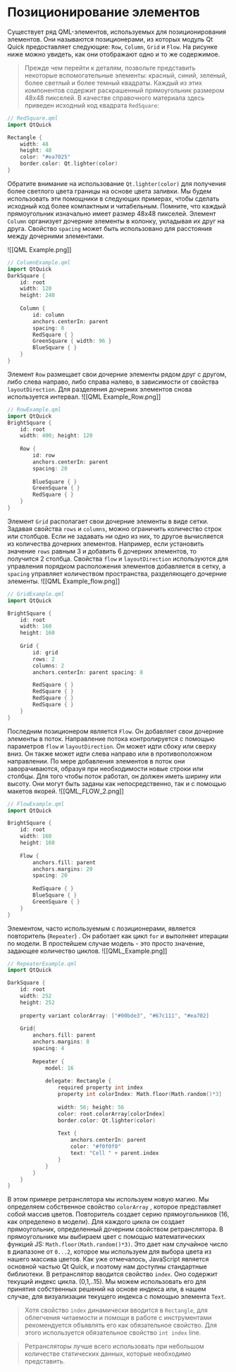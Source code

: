 # Позиционирование элементов
Существует ряд QML-элементов, используемых для позиционирования элементов. Они называются позиционерами, из которых модуль Qt Quick предоставляет следующие: `Row`, `Column`, `Grid` и `Flow`. На рисунке ниже можно увидеть, как они отображают одно и то же содержимое.
> Прежде чем перейти к деталям, позвольте представить некоторые вспомогательные элементы: красный, синий, зеленый, более светлый и более темный квадраты. Каждый из этих компонентов содержит раскрашенный прямоугольник размером 48x48 пикселей. В качестве справочного материала здесь приведен исходный код квадрата `RedSquare`:
```c++
// RedSquare.qml
import QtQuick

Rectangle {
	width: 48
	height: 48
	color: "#ea7025"
	border.color: Qt.lighter(color)
}
```

Обратите внимание на использование `Qt.lighter(color)` для получения более светлого цвета границы на основе цвета заливки. Мы будем использовать эти помощники в следующих примерах, чтобы сделать исходный код более компактным и читабельным. Помните, что каждый прямоугольник изначально имеет размер 48x48 пикселей.
Элемент `Column` организует дочерние элементы в колонку, укладывая их друг на друга.  Свойство `spacing` может быть использовано для расстояния между дочерними элементами.

![[QML Example.png]]
```c++
// ColumnExample.qml
import QtQuick
DarkSquare {
	id: root
	width: 120
	height: 240
	
	Column {
		id: column
		anchors.centerIn: parent
		spacing: 8
		RedSquare { }
		GreenSquare { width: 96 }
		BlueSquare { }
	}
}
```

Элемент `Row` размещает свои дочерние элементы рядом друг с другом, либо слева направо, либо справа налево, в зависимости от свойства `layoutDirection`. Для разделения дочерних элементов снова используется интервал.
![[QML Example_Row.png]]
```c++
// RowExample.qml
import QtQuick
BrightSquare {
	id: root
	width: 400; height: 120
	
	Row {
		id: row
		anchors.centerIn: parent
		spacing: 20
		
		BlueSquare { }
		GreenSquare { }
		RedSquare { }
	}
}
```
Элемент `Grid` располагает свои дочерние элементы в виде сетки. Задавая свойства `rows` и `columns`, можно ограничить количество строк или столбцов. Если не задавать ни одно из них, то другое вычисляется из количества дочерних элементов. Например, если установить значение `rows` равным 3 и добавить 6 дочерних элементов, то получится 2 столбца. Свойства `flow` и `layoutDirection` используются для управления порядком расположения элементов добавляется в сетку, а `spacing` управляет количеством  пространства, разделяющего дочерние элементы.
![[QML Example_flow.png]]
```c++
// GridExample.qml
import QtQuick

BrightSquare {
	id: root
	width: 160
	height: 160
		
	Grid {
		id: grid
		rows: 2
		columns: 2
		anchors.centerIn: parent spacing: 8

		RedSquare { }
		RedSquare { }
		RedSquare { }
		RedSquare { }
	}
}
```
Последним позиционером является `Flow`. Он добавляет свои дочерние элементы в поток. Направление потока контролируется с помощью параметров `flow` и `layoutDirection`. Он может идти сбоку или сверху вниз. Он также может идти слева направо или в противоположном направлении. По мере добавления элементов в поток они заворачиваются, образуя при необходимости новые строки или столбцы. Для того чтобы поток работал, он должен иметь ширину или высоту. Они могут быть заданы как непосредственно, так и с помощью макетов якорей.
![[QML_FLOW_2.png]]
```c++
// FlowExample.qml
import QtQuick

BrightSquare {
	id: root
	width: 160
	height: 160
	
	Flow {
		anchors.fill: parent
		anchors.margins: 20
		spacing: 20
		
		RedSquare { }
		BlueSquare { }
		GreenSquare { }
	}
}
```
Элементом, часто используемым с позиционерами, является повторитель (`Repeater`) . Он работает как цикл `for` и выполняет итерации по модели. В простейшем случае модель - это просто значение, задающее количество циклов.
![[QML_Example.png]]
```c++
// RepeaterExample.qml
import QtQuick

DarkSquare {
	id: root
	width: 252
	height: 252
	
	property variant colorArray: ["#00bde3", "#67c111", "#ea702]
	
	Grid{
		anchors.fill: parent
		anchors.margins: 8
		spacing: 4
		
		Repeater {
			model: 16
			
			delegate: Rectangle {
				required property int index
				property int colorIndex: Math.floor(Math.random()*3]
				
				width: 56; height: 56
				color: root.colorArray[colorIndex]
				border.color: Qt.lighter(color)
				
				Text {
					anchors.centerIn: parent
					color: "#f0f0f0"
					text: "Cell " + parent.index
				}
			}
		}
	}
}
```
В этом примере ретранслятора мы используем новую магию. Мы определяем собственное свойство `colorArray` , которое представляет собой массив цветов. Повторитель создает серию прямоугольников (16, как определено в модели). Для каждого цикла он создает
прямоугольник, определенный дочерним свойством ретранслятора. В прямоугольнике мы выбираем цвет с помощью математических функций JS: `Math.floor(Math.random()*3)`. Это дает нам случайное число в диапазоне от `0...2`, которое мы используем для выбора цвета
из нашего массива цветов. Как уже отмечалось, JavaScript является основной частью Qt Quick, и поэтому нам доступны стандартные библиотеки.
В ретранслятор вводится свойство `index`. Оно содержит текущий индекс цикла. (0,1,..15). Мы можем использовать его для принятия собственных решений на основе индекса или, в нашем случае, для визуализации текущего индекса с помощью элемента `Text`.
> Хотя свойство `index` динамически вводится в `Rectangle`, для облегчения читаемости и помощи в работе с инструментами рекомендуется объявлять его как обязательное свойство. Для этого используется обязательное свойство `int index` line.

> Ретрансляторы лучше всего использовать при небольшом количестве статических данных, которые необходимо представить.




















